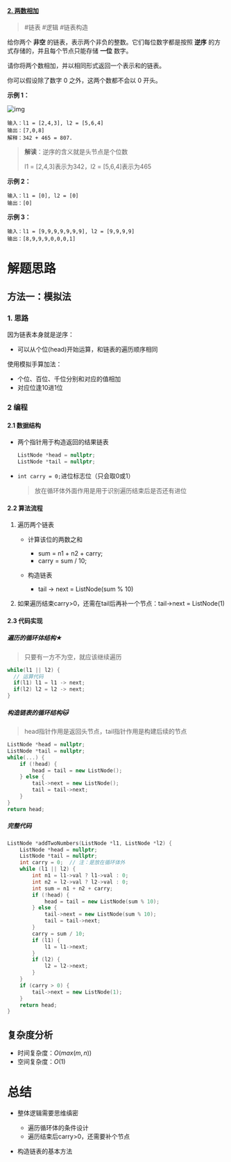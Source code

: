 #### [2. 两数相加](https://leetcode-cn.com/problems/add-two-numbers/)

> #链表 #逻辑 #链表构造

给你两个 **非空** 的链表，表示两个非负的整数。它们每位数字都是按照 **逆序** 的方式存储的，并且每个节点只能存储 **一位** 数字。

请你将两个数相加，并以相同形式返回一个表示和的链表。

你可以假设除了数字 0 之外，这两个数都不会以 0 开头。

 

**示例 1：**

![img](2_add-two-numbers.assets/addtwonumber1.jpg)

```
输入：l1 = [2,4,3], l2 = [5,6,4]
输出：[7,0,8]
解释：342 + 465 = 807.
```

> **解读**：逆序的含义就是头节点是个位数
>
> l1 = [2,4,3]表示为342，l2 = [5,6,4]表示为465

**示例 2：**

```
输入：l1 = [0], l2 = [0]
输出：[0]
```

**示例 3：**

```
输入：l1 = [9,9,9,9,9,9,9], l2 = [9,9,9,9]
输出：[8,9,9,9,0,0,0,1]
```

#  解题思路

## 方法一：模拟法

### 1. 思路

因为链表本身就是逆序：

- 可以从个位(head)开始运算，和链表的遍历顺序相同

使用模拟手算加法：

- 个位、百位、千位分别和对应的值相加
- 对应位逢10进1位


### 2 编程

#### 2.1 数据结构

- 两个指针用于构造返回的结果链表

  ```c++
  ListNode *head = nullptr;
  ListNode *tail = nullptr;
  ```

- `int carry = 0;`进位标志位（只会取0或1）

  > 放在循环体外面作用是用于识别遍历结束后是否还有进位

#### 2.2 算法流程

1. 遍历两个链表

   - 计算该位的两数之和
     - sum = n1 + n2 + carry;
     - carry = sum / 10;

   - 构造链表
     - tail -> next = ListNode(sum % 10)

2. 如果遍历结束carry>0，还需在tail后再补一个节点：tail->next = ListNode(1)

#### 2.3 代码实现

##### 遍历的循环体结构★

> 只要有一方不为空，就应该继续遍历

```c++
while(l1 || l2) {
  // 运算代码
  if(l1) l1 = l1 -> next;
  if(l2) l2 = l2 -> next;
}
```

##### 构造链表的循环结构🐱

> head指针作用是返回头节点，tail指针作用是构建后续的节点

```c++
ListNode *head = nullptr;
ListNode *tail = nullptr;
while(...) {
	if (!head) {
		head = tail = new ListNode();
	} else {
		tail->next = new ListNode();
		tail = tail->next;
	}
}
return head;
```

##### 完整代码

```c++
ListNode *addTwoNumbers(ListNode *l1, ListNode *l2) {
    ListNode *head = nullptr;
    ListNode *tail = nullptr;
    int carry = 0;  // 注：是放在循环体外
    while (l1 || l2) {
        int n1 = l1->val ? l1->val : 0;
        int n2 = l2->val ? l2->val : 0;
        int sum = n1 + n2 + carry;
        if (!head) {
            head = tail = new ListNode(sum % 10);
        } else {
            tail->next = new ListNode(sum % 10);
            tail = tail->next;
        }
        carry = sum / 10;
        if (l1) {
            l1 = l1->next;
        }
        if (l2) {
            l2 = l2->next;
        }
    }
    if (carry > 0) {
        tail->next = new ListNode(1);
    }
    return head;
}
```



## 复杂度分析

- 时间复杂度：$O(max⁡(m,n))$
- 空间复杂度：$O(1)$

# 总结

- 整体逻辑需要思维缜密
  - 遍历循环体的条件设计
  - 遍历结束后carry>0，还需要补个节点

- 构造链表的基本方法
